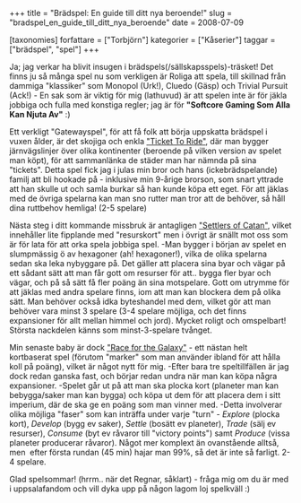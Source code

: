 +++
title = "Brädspel: En guide till ditt nya beroende!"
slug = "bradspel_en_guide_till_ditt_nya_beroende"
date = 2008-07-09

[taxonomies]
forfattare = ["Torbjörn"]
kategorier = ["Kåserier"]
taggar = ["brädspel", "spel"]
+++

Ja; jag verkar ha blivit insugen i brädspels(/sällskapsspels)-träsket! Det
finns ju så många spel nu som verkligen är Roliga att spela, till skillnad
från dammiga "klassiker" som Monopol (Urk!), Cluedo (Gäsp) och Trivial
Pursuit (Ack!) - En sak som är viktig för mig (lathuvud) är att spelen inte
är för jäkla jobbiga och fulla med konstiga regler; jag är för
**"Softcore Gaming Som Alla Kan Njuta Av"** :)

<!-- more -->

Ett verkligt "Gatewayspel", för att få folk att börja uppskatta brädspel i vuxen ålder, är det skojiga och enkla ["Ticket To Ride"](http://www.boardgamegeek.com/game/14996), där man bygger järnvägslinjer över olika kontinenter (beroende på vilken version av spelet man köpt), för att sammanlänka de städer man har nämnda på sina "tickets". Detta spel fick jag i julas min bror och hans (ickebrädspelande) familj att bli hookade på - inklusive min 9-årige brorson, som snart yttrade att han skulle ut och samla burkar så han kunde köpa ett eget. För att jäklas med de övriga spelarna kan man sno rutter man tror att de behöver, så håll dina ruttbehov hemliga! (2-5 spelare)

Nästa steg i ditt kommande missbruk är antagligen ["Settlers of Catan"](http://www.boardgamegeek.com/game/13), vilket innehåller lite fipplande med "resurskort" men i övrigt är snällt mot oss som är för lata för att orka spela jobbiga spel. -Man bygger i början av spelet en slumpmässig ö av hexagoner (ah! hexagoner!), vilka de olika spelarna sedan ska leka nybyggare på. Det gäller att placera sina byar och vägar på ett sådant sätt att man får gott om resurser för att.. bygga fler byar och vägar, och på så sätt få fler poäng än sina motspelare. Gott om utrymme för att jäklas med andra spelare finns, iom att man kan blockera dem på olika sätt. Man behöver också idka byteshandel med dem, vilket gör att man behöver vara minst 3 spelare (3-4 spelare möjliga, och det finns expansioner för allt mellan himmel och jord). Mycket roligt och omspelbart! Största nackdelen känns som minst-3-spelare tvånget.

Min senaste baby är dock ["Race for the Galaxy"](http://www.boardgamegeek.com/game/28143) - ett nästan helt kortbaserat spel (förutom "marker" som man använder ibland för att hålla koll på poäng), vilket är något nytt för mig. -Efter bara tre speltillfällen är jag dock redan ganska fast, och börjar redan undra när man kan köpa några expansioner. -Spelet går ut på att man ska plocka kort (planeter man kan bebygga/saker man kan bygga) och köpa ut dem för att placera dem i sitt imperium, där de ska ge en poäng som man vinner med. -Detta involverar olika möjliga "faser" som kan inträffa under varje "turn" - _Explore_ (plocka kort), _Develop_ (bygg ev saker), _Settle_ (bosätt ev planeter), _Trade_ (sälj ev resurser), _Consume_ (byt ev råvaror till "victory points") samt _Produce_ (vissa planeter producerar råvaror). Något mer komplext än ovanstående alltså, men  efter första rundan (45 min) hajar man 99%, så det är inte så farligt. 2-4 spelare.

Glad spelsommar! (hrrm.. när det Regnar, såklart) - fråga mig om du är med i uppsalafandom och vill dyka upp på någon lagom loj spelkväll :)
